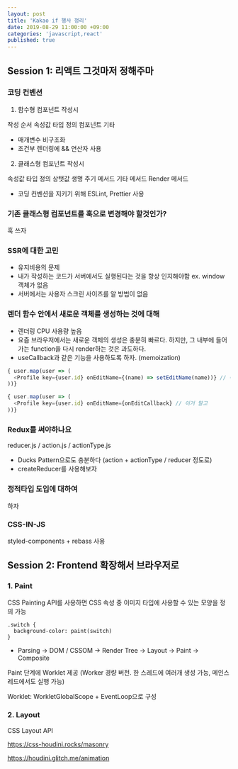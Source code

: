 ```yaml
---
layout: post
title: 'Kakao if 행사 정리'
date: 2019-08-29 11:00:00 +09:00
categories: 'javascript,react'
published: true
---
```


## Session 1: 리액트 그것마저 정해주마

### 코딩 컨벤션

1. 함수형 컴포넌트 작성시

작성 순서
속성값 타입 정의
컴포넌트
기타

- 매개변수 비구조화
- 조건부 렌더링에 && 연산자 사용

2. 클래스형 컴포넌트 작성시

속성값 타입 정의
상탯값
생명 주기 메서드
기타 메서드
Render 메서드

- 코딩 컨벤션을 지키기 위해 ESLint, Prettier 사용

### 기존 클래스형 컴포넌트를 훅으로 변경해야 할것인가?

훅 쓰자

### SSR에 대한 고민

- 유지비용의 문제
- 내가 작성하는 코드가 서버에서도 실행된다는 것을 항상 인지해야함 ex. window 객체가 없음
- 서버에서는 사용자 스크린 사이즈를 알 방법이 없음

### 렌더 함수 안에서 새로운 객체를 생성하는 것에 대해

- 렌더링 CPU 사용량 높음
- 요즘 브라우저에서는 새로운 객체의 생성은 충분히 빠르다. 하지만, 그 내부에 들어가는 function을 다시 render하는 것은 과도하다.
- useCallback과 같은 기능을 사용하도록 하자. (memoization)

```javascript
{ user.map(user => (
  <Profile key={user.id} onEditName={(name) => setEditName(name))} // 이거 말고
))}

{ user.map(user => (
  <Profile key={user.id} onEditName={onEditCallback} // 이거 말고
))}
```

### Redux를 써야하나요

reducer.js / action.js / actionType.js

- Ducks Pattern으로도 충분하다 (action + actionType / reducer 정도로)
- createReducer를 사용해보자

### 정적타입 도입에 대하여

하자

### CSS-IN-JS

styled-components + rebass 사용

## Session 2: Frontend 확장해서 브라우저로

### 1. Paint

CSS Painting API를 사용하면 CSS 속성 중 이미지 타입에 사용할 수 있는 모양을 정의 가능

```
.switch {
  background-color: paint(switch)
}
```

- Parsing -> DOM / CSSOM -> Render Tree -> Layout -> Paint -> Composite

Paint 단계에 Worklet 제공 (Worker 경량 버전. 한 스레드에 여러개 생성 가능, 메인스레드에서도 실행 가능)

Worklet: WorkletGlobalScope + EventLoop으로 구성

### 2. Layout

CSS Layout API

https://css-houdini.rocks/masonry

https://houdini.glitch.me/animation
